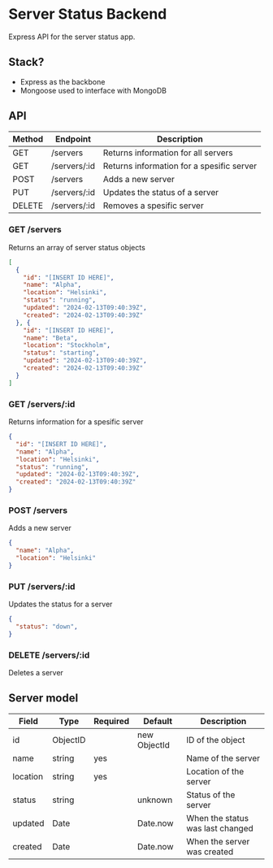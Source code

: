 # Server Status Backend

Express API for the server status app.

## Stack?

- Express as the backbone
- Mongoose used to interface with MongoDB

## API

|Method|Endpoint|Description|
|-|-|-|
|GET|/servers|Returns information for all servers|
|GET|/servers/:id|Returns information for a spesific server|
|POST|/servers|Adds a new server|
|PUT|/servers/:id|Updates the status of a server|
|DELETE|/servers/:id|Removes a spesific server|

### GET /servers

Returns an array of server status objects

```json
[
  {
    "id": "[INSERT ID HERE]",
    "name": "Alpha",
    "location": "Helsinki",
    "status": "running",
    "updated": "2024-02-13T09:40:39Z",
    "created": "2024-02-13T09:40:39Z"
  }, {
    "id": "[INSERT ID HERE]",
    "name": "Beta",
    "location": "Stockholm",
    "status": "starting",
    "updated": "2024-02-13T09:40:39Z",
    "created": "2024-02-13T09:40:39Z"
  }
]
```

### GET /servers/:id

Returns information for a spesific server

```json
{
  "id": "[INSERT ID HERE]",
  "name": "Alpha",
  "location": "Helsinki",
  "status": "running",
  "updated": "2024-02-13T09:40:39Z",
  "created": "2024-02-13T09:40:39Z"
}
```

### POST /servers

Adds a new server

```json
{
  "name": "Alpha",
  "location": "Helsinki"
}
```

### PUT /servers/:id

Updates the status for a server

```json
{
  "status": "down",
}
```

### DELETE /servers/:id

Deletes a server

## Server model

|Field|Type|Required|Default|Description|
|-|-|-|-|-|
|id|ObjectID||new ObjectId|ID of the object|
|name|string|yes||Name of the server|
|location|string|yes||Location of the server|
|status|string||unknown|Status of the server|
|updated|Date||Date.now|When the status was last changed|
|created|Date||Date.now|When the server was created|
